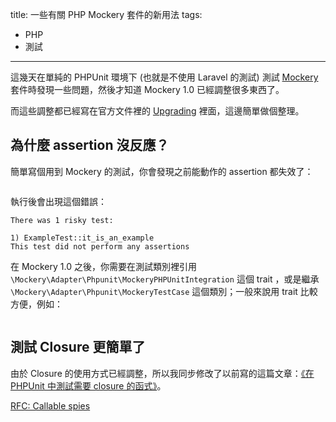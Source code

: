 title: 一些有關 PHP Mockery 套件的新用法
tags:
- PHP
- 測試
---

這幾天在單純的 PHPUnit 環境下 (也就是不使用 Laravel 的測試) 測試 [Mockery](https://github.com/mockery/mockery) 套件時發現一些問題，然後才知道 Mockery 1.0 已經調整很多東西了。

而這些調整都已經寫在官方文件裡的 [Upgrading](http://docs.mockery.io/en/latest/getting_started/upgrading.html) 裡面，這邊簡單做個整理。

<!--more-->

## 為什麼 assertion 沒反應？

簡單寫個用到 Mockery 的測試，你會發現之前能動作的 assertion 都失效了：

```php

```

執行後會出現這個錯誤：

```
There was 1 risky test:

1) ExampleTest::it_is_an_example
This test did not perform any assertions
```

在 Mockery 1.0 之後，你需要在測試類別裡引用 `\Mockery\Adapter\Phpunit\MockeryPHPUnitIntegration` 這個 trait ，或是繼承 `\Mockery\Adapter\Phpunit\MockeryTestCase` 這個類別；一般來說用 trait 比較方便，例如：

```php

```


## 測試 Closure 更簡單了

由於 Closure 的使用方式已經調整，所以我同步修改了以前寫的這篇文章：[《在 PHPUnit 中測試需要 closure 的函式》](/php-closure-testing/)。

[RFC: Callable spies](https://github.com/mockery/mockery/pull/712)
